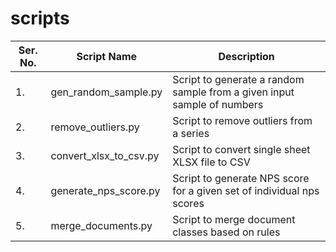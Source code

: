 # scripts

| Ser. No. | Script Name | Description |
|----------|-------------|-------------|
| 1.       | gen_random_sample.py | Script to generate a random sample from a given input sample of numbers |
| 2.       | remove_outliers.py | Script to remove outliers from a series |
| 3.       | convert_xlsx_to_csv.py | Script to convert single sheet XLSX file to CSV |
| 4.       | generate_nps_score.py | Script to generate NPS score for a given set of individual nps scores |
| 5.       | merge_documents.py | Script to merge document classes based on rules |
